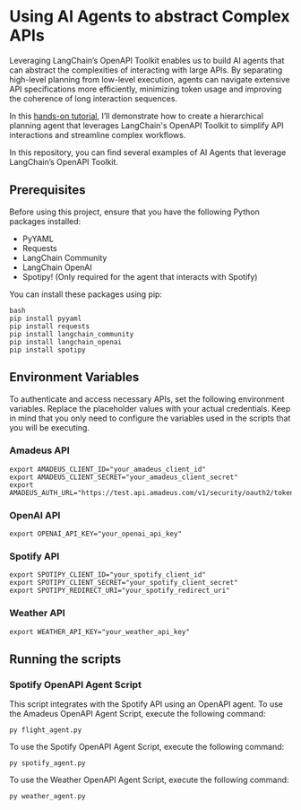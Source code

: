 # Using AI Agents to abstract Complex APIs
Leveraging LangChain’s OpenAPI Toolkit enables us to build AI agents that can abstract the complexities of interacting with large APIs. By separating high-level planning from low-level execution, agents can navigate extensive API specifications more efficiently, minimizing token usage and improving the coherence of long interaction sequences.

In this <a href="https://nextingenai.com/hands-on-tutorial-using-ai-agents-to-abstract-complex-apis/">hands-on tutorial</a>, I’ll demonstrate how to create a hierarchical planning agent that leverages LangChain's OpenAPI Toolkit to simplify API interactions and streamline complex workflows.

In this repository, you can find several examples of AI Agents that leverage LangChain’s OpenAPI Toolkit.


## Prerequisites

Before using this project, ensure that you have the following Python packages installed:

- PyYAML
- Requests
- LangChain Community
- LangChain OpenAI
- Spotipy! (Only required for the agent that interacts with Spotify)

You can install these packages using pip:

```
bash
pip install pyyaml
pip install requests
pip install langchain_community
pip install langchain_openai
pip install spotipy
```

## Environment Variables
To authenticate and access necessary APIs, set the following environment variables. Replace the placeholder values with your actual credentials. Keep in mind that you only need to configure the variables used in the scripts that you will be executing.

### Amadeus API
```
export AMADEUS_CLIENT_ID="your_amadeus_client_id"
export AMADEUS_CLIENT_SECRET="your_amadeus_client_secret"
export AMADEUS_AUTH_URL="https://test.api.amadeus.com/v1/security/oauth2/token"
```
### OpenAI API
```
export OPENAI_API_KEY="your_openai_api_key"
```
### Spotify API
```
export SPOTIPY_CLIENT_ID="your_spotify_client_id"
export SPOTIPY_CLIENT_SECRET="your_spotify_client_secret"
export SPOTIPY_REDIRECT_URI="your_spotify_redirect_uri"
```
### Weather API
```
export WEATHER_API_KEY="your_weather_api_key"
```
## Running the scripts
### Spotify OpenAPI Agent Script
This script integrates with the Spotify API using an OpenAPI agent. 
To use the Amadeus OpenAPI Agent Script, execute the following command:

```
py flight_agent.py
```
To use the Spotify OpenAPI Agent Script, execute the following command:

```
py spotify_agent.py
```
To use the Weather OpenAPI Agent Script, execute the following command:
```
py weather_agent.py
```
